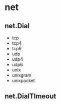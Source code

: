 # net

## net.Dial

- tcp
- tcp4
- tcp6
- udp
- udp4
- udp6
- unix
- unixgram
- unixpacket

## net.DialTImeout

